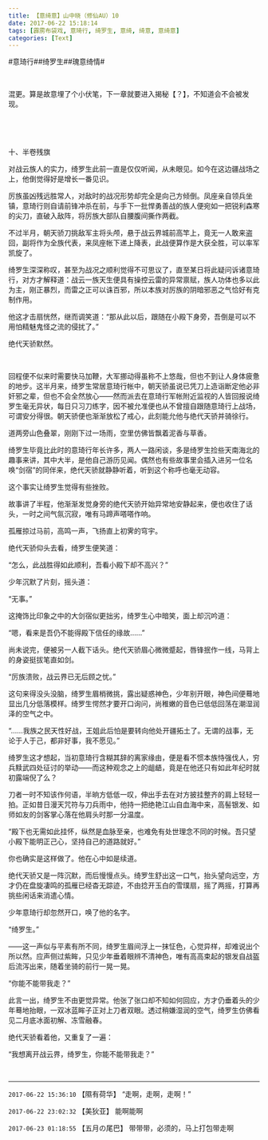 ```yaml
---
title: 【意绮意】山中晓（修仙AU）10
date: 2017-06-22 15:18:14
tags: [霹雳布袋戏, 意琦行, 绮罗生, 意绮, 绮意, 意绮意]
categories: [Text]
---
```


<p dir="ltr"  >#意琦行##绮罗生##瑰意绮情#</p> 
<p dir="ltr"  >&nbsp;</p> 
<p dir="ltr"  >混更。算是故意埋了个小伏笔，下一章就要进入揭秘【？】，不知道会不会被发现。</p> 
<p dir="ltr"  >&nbsp;</p> 
<p dir="ltr"  >&nbsp;</p> 
<p dir="ltr"  >十、半卷残旗</p> 
<p dir="ltr"  >对战云族人的实力，绮罗生此前一直是仅仅听闻，从未眼见。如今在这边疆战场之上，他倒觉得好是增长一番见识。</p> 
<p dir="ltr"  >厉族虽凶残远胜常人，对敌时的战况形势却完全是向己方倾倒。凤座亲自领兵坐镇，意琦行则自请前锋冲杀在前，与手下一批悍勇善战的族人便宛如一把锐利森寒的尖刀，直破入敌阵，将厉族大部队自腰腹间撕作两截。</p> 
<p dir="ltr"  >不过半月，朝天骄刀挑敌军主将头颅，悬于战云界城前高竿上，竟无一人敢来盗回，副将作为全族代表，来凤座帐下递上降表，此战便算作是大获全胜，可以率军凯旋了。</p> 
<p dir="ltr"  >绮罗生深深称叹，甚至为战况之顺利觉得不可思议了，直至某日将此疑问诉诸意琦行，对方才解释道：战云一族天生便具有操控云雷的异常禀赋，族人功体也多以此为主，刚正暴烈，而雷之正可以诛百邪，所以本族对厉族的阴暗邪恶之气恰好有克制作用。</p> 
<p dir="ltr"  >他这才击扇恍然，继而调笑道：“那从此以后，跟随在小殿下身旁，吾倒是可以不用怕精魅鬼怪之流的侵扰了。”</p> 
<p dir="ltr"  >绝代天骄默然。</p> 
<p dir="ltr"  >&nbsp;</p> 
<p dir="ltr"  >回程便不似来时需要快马加鞭，大军挪动得虽称不上悠哉，但也不到让人身体疲惫的地步。这半月来，绮罗生常居意琦行帐中，朝天骄虽说已凭刀上造诣断定他必非奸邪之辈，但也不会全然放心——然而派去在意琦行军帐附近监视的人皆回报说绮罗生毫无异状，每日只习刀练字，因不被允准便也从不曾擅自跟随意琦行上战场，可谓安分得很。朝天骄便也渐渐放松了戒心，此刻能允他与绝代天骄并骑徐行。</p> 
<p dir="ltr"  >道两旁山色叠翠，刚刚下过一场雨，空里仿佛皆飘着泥香与草香。</p> 
<p dir="ltr"  >绮罗生毕竟比此时的意琦行年长许多，两人一路闲谈，多是绮罗生捡些天南海北的趣事来讲，其中大半，是他自己游历见闻。偶然也有些故事里会插入进另一位名唤“剑宿”的同伴来，绝代天骄就静静听着，听到这个称呼也毫无动容。</p> 
<p dir="ltr"  >这个事实让绮罗生觉得有些挫败。</p> 
<p dir="ltr"  >故事讲了半程，他渐渐发觉身旁的绝代天骄开始异常地安静起来，便也收住了话头，一时之间气氛沉寂，唯有马蹄声嗒嗒作响。</p> 
<p dir="ltr"  >孤雁掠过马前，高鸣一声，飞扬直上初霁的穹宇。</p> 
<p dir="ltr"  >绝代天骄仰头去看，绮罗生便笑道：</p> 
<p dir="ltr"  >“怎么，此战胜得如此顺利，吾看小殿下却不高兴？”</p> 
<p dir="ltr"  >少年沉默了片刻，摇头道：</p> 
<p dir="ltr"  >“无事。”</p> 
<p dir="ltr"  >这掩饰比印象之中的大剑宿似更拙劣，绮罗生心中暗笑，面上却沉吟道：</p> 
<p dir="ltr"  >“嗯，看来是吾仍不能得殿下信任的缘故……”</p> 
<p dir="ltr"  >尚未说完，便被另一人截下话头。绝代天骄眉心微微蹙起，唇锋抿作一线，马背上的身姿挺拔笔直如剑。</p> 
<p dir="ltr"  >“厉族溃败，战云界已无后顾之忧。”</p> 
<p dir="ltr"  >这句来得没头没脑，绮罗生眉梢微挑，露出疑惑神色，少年别开眼，神色间便蓦地显出几分低落模样。绮罗生愕然才要开口询问，尚稚嫩的音色已低低回荡在潮湿润泽的空气之中。</p> 
<p dir="ltr"  >“……我族之民天性好战，王姐此后怕是要转向他处开疆拓土了。无谓的战事，无论于人于己，都非好事，我不愿见。”</p> 
<p dir="ltr"  >绮罗生这才想起，当初意琦行含糊其辞的离家缘由，便是看不惯本族恃强伐人，穷兵黩武四处征讨的举动——而这种观念之上的龃龉，竟是在他还只有如此年纪时就初露端倪了么？</p> 
<p dir="ltr"  >刀者一时不知该作何语，半晌方低低一叹，伸出手去在对方披挂整齐的肩上轻轻一拍。正如昔日漫天咒符与刀兵雨中，他持一把绝艳江山自血海中来，高髻银发、如师如友的剑客掌心落在他肩头时那一分温度。</p> 
<p dir="ltr"  >“殿下也无需如此挂怀，纵然是血脉至亲，也难免有处世理念不同的时候。吾只望小殿下能明正己心，坚持自己的道路就好。”</p> 
<p dir="ltr"  >你也确实是这样做了。他在心中如是续道。</p> 
<p dir="ltr"  >绝代天骄又是一阵沉默，而后慢慢点头。绮罗生舒出这一口气，抬头望向远空，方才仍在盘旋凄鸣的孤雁已经杳无踪迹，不由捻开玉白的雪璞扇，摇了两摇，打算再挑些闲话来消遣心情。</p> 
<p dir="ltr"  >少年意琦行却忽然开口，唤了他的名字。</p> 
<p dir="ltr"  >“绮罗生。”</p> 
<p dir="ltr"  >——这一声似与平素有所不同，绮罗生眉间浮上一抹怔色，心觉异样，却难说出个所以然。应声侧过紫眸，只见少年垂着眼辨不清神色，唯有高高束起的银发自战盔后流泻出来，随着坐骑的前行一晃一晃。</p> 
<p dir="ltr"  >“你能不能带我走？”</p> 
<p dir="ltr"  >此言一出，绮罗生不由更觉异常。他张了张口却不知如何回应，方才仍垂着头的少年蓦地抬眼，一双冰蓝眸子正对上刀者双眼。透过稍嫌湿润的空气，绮罗生仿佛看见二月底冰面初解、冻雪融春。</p> 
<p dir="ltr"  >绝代天骄看着他，又重复了一遍：</p> 
<p dir="ltr"  >“我想离开战云界，绮罗生，你能不能带我走？”</p> 
<p dir="ltr"  >&nbsp;</p>

<!-- more -->

---

`2017-06-22 15:36:10` 【隰有荷华】 “走啊，走啊，走啊！”

`2017-06-22 23:02:32` 【美狄亚】 能啊能啊

`2017-06-23 01:18:55` 【五月の尾巴】 带带带，必须的，马上打包带走啊
